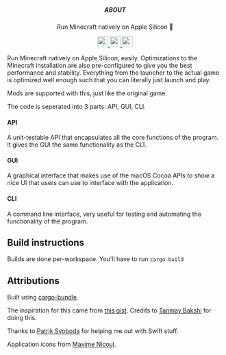<p align='center'>
  <h5 align='center'>ABOUT</h5>
  <p align='center'>
    Run Minecraft natively on Apple Silicon 🙌
  </p>
</p>

<p align='center'>
  <a href='https://example.com'>
    <img src='https://img.shields.io/badge/status-ready-black?style=for-the-badge' height='25'>
  </a>
  <a href='https://example.com'>
    <img src='https://img.shields.io/badge/build-success-black?style=for-the-badge' height='25'>
  </a>
  <a href='https://doc.rust-lang.org/1.0.0/style/'>
    <img src='https://img.shields.io/badge/code_style-rustlang-black?style=for-the-badge' height='25'>
  </a>
</p>

Run Minecraft natively on Apple Silicon, easily.
Optimizations to the Minecraft installation are also pre-configured to give you the best performance and stability.
Everything from the launcher to the actual game is optimized well enough such that you can literally just launch and play.

Mods are supported with this, just like the original game.

The code is seperated into 3 parts: API, GUI, CLI.

#### API

A unit-testable API that encapsulates all the core functions of the program. It gives the GUI the same functionality as the CLI.

#### GUI

A graphical interface that makes use of the macOS Cocoa APIs to show a nice UI that users can use to interface with the application.

#### CLI

A command line interface, very useful for testing and automating the functionality of the program.

## Build instructions

Builds are done per-workspace. You'll have to run `cargo build`

## Attributions

Built using [cargo-bundle](https://github.com/burtonageo/cargo-bundle).

The inspiration for this came from [this gist](https://gist.github.com/tanmayb123/d55b16c493326945385e815453de411a). Credits to [Tanmay Bakshi](https://github.com/tanmayb123) for doing this.

Thanks to [Patrik Svoboda](https://twitter.com/patrikthedev) for helping me out with Swift stuff.

Application icons from [Maxime Nicoul](https://dribbble.com/maximenicoul).
